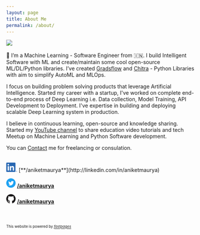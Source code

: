 ```yaml
---
layout: page
title: About Me
permalink: /about/
---
```


<!-- ![alt text](https://avatars2.githubusercontent.com/u/21018714?s=460&u=f522c89f28b5a41593eb851cd85c58c3a7422fdf&v=4 =240x) -->

<img src='https://ik.imagekit.io/aniket/aniket-cropped-bg_oj2BphV1g.png' height=350>


👋 I’m a Machine Learning - Software Engineer from 🇮🇳. I build Intelligent Software with ML and create/maintain some cool open-source ML/DL/Python libraries.
I’ve created [Gradsflow](https://github.com/gradsflow/gradsflow) and [Chitra](https://chitra.readthedocs.io/en/latest/) - Python Libraries with aim to simplify AutoML and MLOps.

I focus on building problem solving products that leverage Artificial Intelligence.
Started my career with a startup, I've worked on complete end-to-end process of Deep Learning i.e. Data collection, Model Training, API Development to Deployment. I've expertise in building and deploying scalable Deep Learning system in production.

I believe in continuous learning, open-source and knowledge sharing.
Started my [YouTube channel](https://www.youtube.com/channel/UCRuFsj94hWecPkuEr4f5Xww) to share education video tutorials and tech Meetup on Machine Learning and Python Software development.

You can [Contact](mailto:theaniketmaurya@gmail.com) me for freelancing or consulation.


<br>
<!-- Social media contact links -->
<!-- LinkedIN -->
<img src='https://raw.githubusercontent.com/aniketmaurya/machine_learning/master/logo/LinkedIn-Logos/LI-In-Bug.png' height=25 style='margin-left: 0px; display:inline'> [**/aniketmaurya**](http://linkedin.com/in/aniketmaurya)

<!-- Twitter -->
<img src='https://raw.githubusercontent.com/aniketmaurya/machine_learning/master/logo/Twitter-Social-Icons/Twitter%20Social%20Icons/Twitter_SocialIcon_Circle/Twitter_Social_Icon_Circle_Color.png' height=25 style='margin-left: 0px; display:inline'> [**/aniketmaurya**](http://twitter.com/aniketmaurya)

<!-- GITHUB -->
<img src='https://raw.githubusercontent.com/aniketmaurya/machine_learning/master/logo/GitHub-Mark/PNG/GitHub-Mark-120px-plus.png' height=25 style='margin-left: 0px; display:inline'> [**/aniketmaurya**](http://github.com/aniketmaurya)


<br><br>
<sup><sub>This website is powered by *[fastpages](https://github.com/fastai/fastpages)*</sub></sup>
